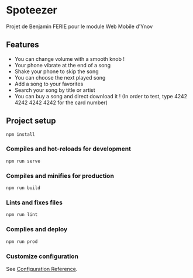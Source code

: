 # Spoteezer

Projet de Benjamin FERIE pour le module Web Mobile d'Ynov

## Features

- You can change volume with a smooth knob !
- Your phone vibrate at the end of a song
- Shake your phone to skip the song
- You can choose the next played song
- Add a song to your favorites
- Search your song by title or artist
- You can buy a song and direct download it ! (In order to test, type 4242 4242 4242 4242 for the card number)

## Project setup

```
npm install
```

### Compiles and hot-reloads for development

```
npm run serve
```

### Compiles and minifies for production

```
npm run build
```

### Lints and fixes files

```
npm run lint
```

### Complies and deploy

```
npm run prod
```

### Customize configuration

See [Configuration Reference](https://cli.vuejs.org/config/).
